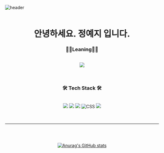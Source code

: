 ![header](https://capsule-render.vercel.app/api?type=wave&color=timeAuto&height=300&section=header&text=Welcome%20&fontSize=90)
</br>
</br>

<div align="center">

# 안녕하세요. 정예지 입니다.

### 👩‍💻Leaning👩‍💻

</br>
<div align="center">
    <img src="https://img.shields.io/badge/Node.js
-339933?style=for-the-badge&logo=Node.js
&logoColor=black">
</div>
</br>
</br>

### 🛠 Tech Stack 🛠

</br>
<div align="center">
    <img src="https://img.shields.io/badge/React-61DAFB?style=for-the-badge&logo=React&logoColor=black">
    <img src="https://img.shields.io/badge/JavaScript-F7DF1E?style=for-the-badge&logo=JavaScript&logoColor=black">
    <img src="https://img.shields.io/badge/HTML-E34F26?style=for-the-badge&logo=HTML5&logoColor=black">
    <img alt="CSS" src ="https://img.shields.io/badge/CSS-1572B6.svg?&style=for-the-badge&logo=css3&logoColor=white"/>
    <img src="https://img.shields.io/badge/Sass-CC6699?style=for-the-badge&logo=Sass&logoColor=black">
</div>
</br>
</br>

---

</br>
</br>

[![Anurag's GitHub stats](https://github-readme-stats.vercel.app/api?username=sabit1997)](https://github.com/anuraghazra/github-readme-stats)

</div>
